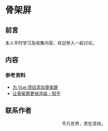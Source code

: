 # 骨架屏

## 前言

本人平时学习及收集内容，欢迎参入一起讨论。

## 内容

### 参考资料

- [为 Vue 项目添加骨架屏](https://zhuanlan.zhihu.com/p/28465598)
- [让骨架屏更快渲染 - 知乎](https://zhuanlan.zhihu.com/p/34550387)

## 联系作者

<div align="center">
    <p>
        平凡世界，贵在坚持。
    </p>
    <img :src="$withBase('/about/contact.png')" />
</div>